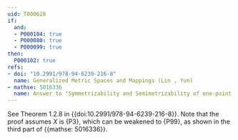 ```yaml
---
uid: T000628
if:
  and:
  - P000104: true
  - P000080: true
  - P000099: true
then:
  P000102: true
refs:
- doi: "10.2991/978-94-6239-216-8"
  name: Generalized Metric Spaces and Mappings (Lin , Yun)
- mathse: 5016336
  name: Answer to "Symmetrizability and Semimetrizability of one-point compactifications"
---
```


See Theorem 1.2.8 in {{doi:10.2991/978-94-6239-216-8}}. Note that the proof assumes $X$ is {P3}, which can be weakened to
{P99}, as shown in the third part of {{mathse: 5016336}}.
